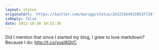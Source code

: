 ```yaml
---
layout: status
originalUrl: 'https://twitter.com/marcgg/status/263231649150537728'
isReply: false
date: 2012-10-30 10:51:30
---
```


Did I mention that since I started my blog, I grew to love markdown? Because I do: http://t.co/yusI8QVC
